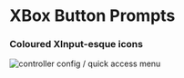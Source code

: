 # XBox Button Prompts

### Coloured XInput-esque icons

![controller config / quick access menu](/.github/xbox/config-qam.jpg)
